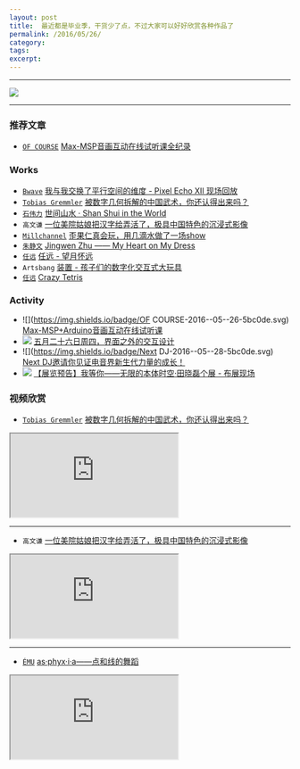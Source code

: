 ```yaml
---
layout: post
title:  最近都是毕业季，干货少了点，不过大家可以好好欣赏各种作品了
permalink: /2016/05/26/
category: 
tags: 
excerpt:
---
```


---

[![](https://coding.net/u/onlylemi/p/img/git/raw/master/inerd_2016_05_26.jpg)](http://www.asphyxia-project.com/)

---

### 推荐文章

* [`OF COURSE`](http://www.ofcourse.io) [Max-MSP音画互动在线试听课全纪录](http://mp.weixin.qq.com/s?__biz=MzA4NTc5MDU5OQ==&mid=2665093023&idx=1&sn=6e80fb19a6db9abbad2a0e058c2d0f94&scene=0#wechat_redirect)


### Works

* [`Bwave`](http://bwave.org) [我与我交换了平行空间的维度 - Pixel Echo XII 现场回放](http://mp.weixin.qq.com/s?__biz=MzA4MjMwMTA5Ng==&mid=2650985256&idx=1&sn=931114e561e165a8d5688e13342f5234&scene=0#wechat_redirect)
* [`Tobias Gremmler`](https://vimeo.com/tobiasgremmler) [被数字几何拆解的中国武术，你还认得出来吗？](http://mp.weixin.qq.com/s?__biz=MzA3NDY1NDcyMw==&mid=2651478416&idx=2&sn=816f2d3d50258f2c0a05d04b6a312747&scene=0#wechat_redirect)
* [`石伟力`](http://shi-weili.com/) [世间山水 · Shan Shui in the World](http://shi-weili.com/shan-shui-in-the-world-chinese/)
* `高文谦` [一位美院姑娘把汉字给弄活了，极具中国特色的沉浸式影像](http://mp.weixin.qq.com/s?__biz=MzA3NDY1NDcyMw==&mid=2651478416&idx=1&sn=ec0c7e8bfeba8bbb6479ddc0bdc93050&scene=0#wechat_redirect)
* [`Millchannel`](http://www.themill.com/) [歪果仁真会玩，用几滴水做了一场show](http://mp.weixin.qq.com/s?__biz=MzA3NDY1NDcyMw==&mid=2651478398&idx=1&sn=701a683a0c428b63361c10a925e3546f&scene=2&srcid=0523w8s8jLvTqo2F53rQ3kqe&from=timeline&isappinstalled=0#wechat_redirect)
* [`朱静文`](http://www.jingwen-zhu.com/) [Jingwen Zhu —— My Heart on My Dress](https://vimeo.com/166727404)
* [`任远`](http://yuanren.cc) [任远 - 望月怀远](http://mp.weixin.qq.com/s?__biz=MzA4NTc5MDU5OQ==&mid=225108443&idx=2&sn=c4fc22b5c8b2deeebb3db812ae32cbda&scene=19#wechat_redirect)
* `Artsbang` [装置 - 孩子们的数字化交互式大玩具](http://mp.weixin.qq.com/s?__biz=MzA5OTM4NTkwNg==&mid=2651145652&idx=1&sn=882d9942892b1bdfad16adb06df2af4f&scene=1&srcid=0511gnst1Jve3ISz8TKGRQxX&from=groupmessage&isappinstalled=0#wechat_redirect)
* [`任远`](http://yuanren.cc) [Crazy Tetris](http://yuanren.cc/crazy-tetris/)

### Activity

* ![](https://img.shields.io/badge/OF COURSE-2016--05--26-5bc0de.svg) [Max-MSP+Arduino音画互动在线试听课](http://mp.weixin.qq.com/s?__biz=MzA4NTc5MDU5OQ==&mid=2665092967&idx=1&sn=96ab0c1eea82d1190858a5613e91ebaa&scene=2&srcid=0523BbV2ZdUck944qJUc9xGq&from=timeline&isappinstalled=0#wechat_redirect)
* ![](https://img.shields.io/badge/同济大学设计创意学院-2016--05--26-5bc0de.svg) [五月二十六日周四，界面之外的交互设计](http://mp.weixin.qq.com/s?__biz=MzIzNTI3NTQzMg==&mid=2651627687&idx=1&sn=a9157567a658430fbb0bb74c7e7cbe25&scene=1&srcid=0523wRKxMR4Kc0tCvpad9kqz&from=groupmessage&isappinstalled=0#wechat_redirect)
* ![](https://img.shields.io/badge/Next DJ-2016--05--28-5bc0de.svg) [Next DJ邀请你见证电音界新生代力量的成长！](http://mp.weixin.qq.com/s?__biz=MzA5NzQwNDE0MA==&mid=2650267084&idx=1&sn=72c38075b418b44afc8696c022351098&scene=0#wechat_redirect)
* ![](https://img.shields.io/badge/空间站-2016--05--28-97CA00.svg) [【展览预告】我等你——无限的本体时空·田晓磊个展 - 布展现场](http://mp.weixin.qq.com/s?__biz=MjM5MjA1MzY0NQ==&mid=2651514264&idx=1&sn=7173808c4ce406ef1db44968954de7be&scene=0#wechat_redirect)

### 视频欣赏

* [`Tobias Gremmler`](https://vimeo.com/tobiasgremmler) [被数字几何拆解的中国武术，你还认得出来吗？](http://mp.weixin.qq.com/s?__biz=MzA3NDY1NDcyMw==&mid=2651478416&idx=2&sn=816f2d3d50258f2c0a05d04b6a312747&scene=0#wechat_redirect)

<div class="embed-responsive embed-responsive-16by9">
    <iframe class="embed-responsive-item" src="http://v.qq.com/iframe/player.html?vid=v0197xhdou9&tiny=0&auto=0" allowtransparency="true" allowfullscreen="true"></iframe>
</div>

---

* `高文谦` [一位美院姑娘把汉字给弄活了，极具中国特色的沉浸式影像](http://mp.weixin.qq.com/s?__biz=MzA3NDY1NDcyMw==&mid=2651478416&idx=1&sn=ec0c7e8bfeba8bbb6479ddc0bdc93050&scene=0#wechat_redirect)

<div class="embed-responsive embed-responsive-16by9">
    <iframe class="embed-responsive-item" src="http://v.qq.com/iframe/player.html?vid=a030158un7k&tiny=0&auto=0" allowtransparency="true" allowfullscreen="true"></iframe>
</div>

---

* [`ÉMU`](http://www.asphyxia-project.com/) [as·phyx·i·a——点和线的舞蹈](https://vimeo.com/121436114)

<div class="embed-responsive embed-responsive-16by9">
    <iframe class="embed-responsive-item" src="http://player.youku.com/embed/XOTIzMzg3NDIw" allowtransparency="true" allowfullscreen="true"></iframe>
</div>